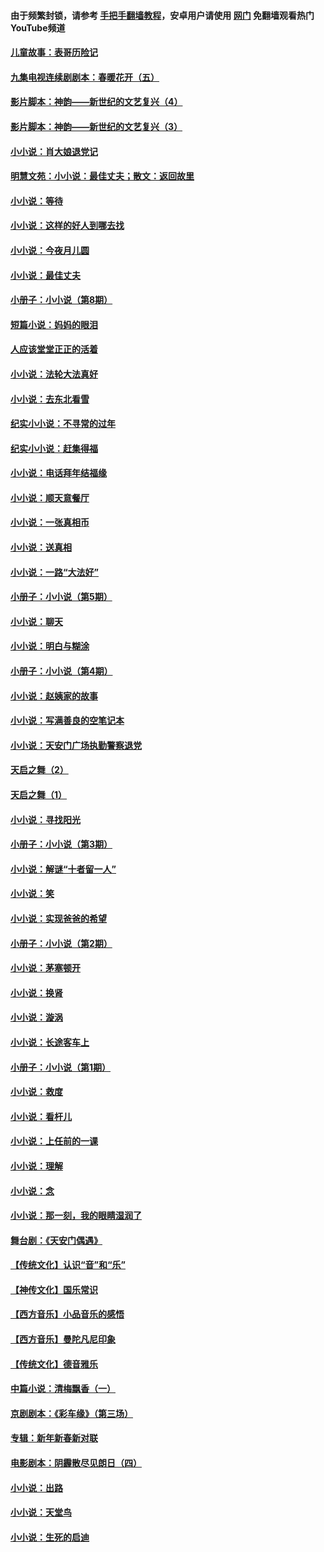 #### 由于频繁封锁，请参考 [手把手翻墙教程](https://github.com/gfw-breaker/guides/wiki/)，安卓用户请使用 [网门](https://github.com/gfw-breaker/nogfw/blob/master/dl.md?t=05261601) 免翻墙观看热门YouTube频道 

#### [儿童故事：表哥历险记](../pages/328/383535.md?t=05261601) 

#### [九集电视连续剧剧本：春暖花开（五）](../pages/328/275919.md?t=05261601) 

#### [影片脚本：神韵——新世纪的文艺复兴（4）](../pages/328/266089.md?t=05261601) 

#### [影片脚本：神韵——新世纪的文艺复兴（3）](../pages/328/266087.md?t=05261601) 

#### [小小说：肖大娘退党记](../pages/328/239807.md?t=05261601) 

#### [明慧文苑：小小说：最佳丈夫；散文：返回故里](../pages/328/3439.md?t=05261601) 

#### [小小说：等待](../pages/328/223927.md?t=05261601) 

#### [小小说：这样的好人到哪去找](../pages/328/209396.md?t=05261601) 

#### [小小说：今夜月儿圆](../pages/328/193588.md?t=05261601) 

#### [小小说：最佳丈夫](../pages/328/190938.md?t=05261601) 

#### [小册子：小小说（第8期）](../pages/328/188202.md?t=05261601) 

#### [短篇小说：妈妈的眼泪](../pages/328/187712.md?t=05261601) 

#### [人应该堂堂正正的活着](../pages/328/182430.md?t=05261601) 

#### [小小说：法轮大法真好](../pages/328/174669.md?t=05261601) 

#### [小小说：去东北看雪](../pages/328/173882.md?t=05261601) 

#### [纪实小小说：不寻常的过年](../pages/328/173187.md?t=05261601) 

#### [纪实小小说：赶集得福](../pages/328/172652.md?t=05261601) 

#### [小小说：电话拜年结福缘](../pages/328/172533.md?t=05261601) 

#### [小小说：顺天意餐厅](../pages/328/170182.md?t=05261601) 

#### [小小说：一张真相币](../pages/328/169410.md?t=05261601) 

#### [小小说：送真相](../pages/328/166713.md?t=05261601) 

#### [小小说：一路“大法好”](../pages/328/162016.md?t=05261601) 

#### [小册子：小小说（第5期）](../pages/328/161131.md?t=05261601) 

#### [小小说：聊天](../pages/328/159640.md?t=05261601) 

#### [小小说：明白与糊涂](../pages/328/158101.md?t=05261601) 

#### [小册子：小小说（第4期）](../pages/328/158006.md?t=05261601) 

#### [小小说：赵姨家的故事](../pages/328/157843.md?t=05261601) 

#### [小小说：写满善良的空笔记本](../pages/328/157382.md?t=05261601) 

#### [小小说：天安门广场执勤警察退党](../pages/328/156982.md?t=05261601) 

#### [天启之舞（2）](../pages/328/153440.md?t=05261601) 

#### [天启之舞（1）](../pages/328/153439.md?t=05261601) 

#### [小小说：寻找阳光](../pages/328/153065.md?t=05261601) 

#### [小册子：小小说（第3期）](../pages/328/151715.md?t=05261601) 

#### [小小说：解谜“十者留一人”](../pages/328/148967.md?t=05261601) 

#### [小小说：笑](../pages/328/148905.md?t=05261601) 

#### [小小说：实现爸爸的希望](../pages/328/148096.md?t=05261601) 

#### [小册子：小小说（第2期）](../pages/328/147214.md?t=05261601) 

#### [小小说：茅塞顿开](../pages/328/147030.md?t=05261601) 

#### [小小说：换肾](../pages/328/146770.md?t=05261601) 

#### [小小说：漩涡](../pages/328/146683.md?t=05261601) 

#### [小小说：长途客车上](../pages/328/145076.md?t=05261601) 

#### [小册子：小小说（第1期）](../pages/328/143963.md?t=05261601) 

#### [小小说：救度](../pages/328/143927.md?t=05261601) 

#### [小小说：看杆儿](../pages/328/142137.md?t=05261601) 

#### [小小说：上任前的一课](../pages/328/140808.md?t=05261601) 

#### [小小说：理解](../pages/328/140476.md?t=05261601) 

#### [小小说：念](../pages/328/139513.md?t=05261601) 

#### [小小说：那一刻，我的眼睛湿润了](../pages/328/138476.md?t=05261601) 

#### [舞台剧：《天安门偶遇》](../pages/328/117155.md?t=05261601) 

#### [【传统文化】认识“音”和“乐”](../pages/328/108667.md?t=05261601) 

#### [【神传文化】国乐常识](../pages/328/104225.md?t=05261601) 

#### [【西方音乐】小品音乐的感悟](../pages/328/102924.md?t=05261601) 

#### [【西方音乐】曼陀凡尼印象](../pages/328/102922.md?t=05261601) 

#### [【传统文化】德音雅乐](../pages/328/102923.md?t=05261601) 

#### [中篇小说：清梅飘香（一）](../pages/328/101058.md?t=05261601) 

#### [京剧剧本：《彩车缘》（第三场）](../pages/328/96434.md?t=05261601) 

#### [专辑：新年新春新对联](../pages/328/94991.md?t=05261601) 

#### [电影剧本：阴霾散尽见朗日（四）](../pages/328/87081.md?t=05261601) 

#### [小小说：出路](../pages/328/84848.md?t=05261601) 

#### [小小说：天堂鸟](../pages/328/83084.md?t=05261601) 

#### [小小说：生死的启迪](../pages/328/70977.md?t=05261601) 

